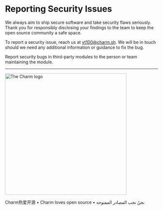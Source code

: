 # Reporting Security Issues

We always aim to ship secure software and take security flaws seriously. Thank
you for responsibly disclosing your findings to the team to keep the open
source community a safe space.

To report a security issue, reach us at vt100@charm.sh. We will be in touch
should we need any additional information or guidance to fix the bug.

Report security bugs in third-party modules to the person or team maintaining the module.

***

<a href="https://charm.sh/"><img alt="The Charm logo" src="https://stuff.charm.sh/charm-badge.jpg" width="400"></a>

Charm热爱开源 • Charm loves open source • نحنُ نحب المصادر المفتوحة

